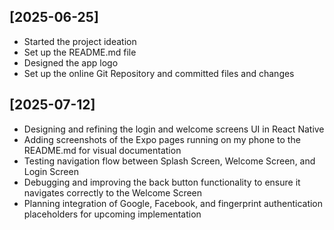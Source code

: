 ## [2025-06-25]
- Started the project ideation
- Set up the README.md file 
- Designed the app logo
- Set up the online Git Repository and committed files and changes

## [2025-07-12]
- Designing and refining the login and welcome screens UI in React Native
- Adding screenshots of the Expo pages running on my phone to the README.md for visual documentation
- Testing navigation flow between Splash Screen, Welcome Screen, and Login Screen
- Debugging and improving the back button functionality to ensure it navigates correctly to the Welcome Screen
- Planning integration of Google, Facebook, and fingerprint authentication placeholders for upcoming implementation